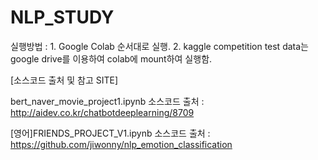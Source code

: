 # NLP_STUDY

실행방법 : 1. Google Colab 순서대로 실행. 
          2. kaggle competition test data는 google drive를 이용하여 colab에 mount하여 실행함.
          
          

[소스코드 출처 및 참고 SITE]

bert_naver_movie_project1.ipynb 소스코드 출처 : http://aidev.co.kr/chatbotdeeplearning/8709

[영어]FRIENDS_PROJECT_V1.ipynb 소스코드 출처 : https://github.com/jiwonny/nlp_emotion_classification

